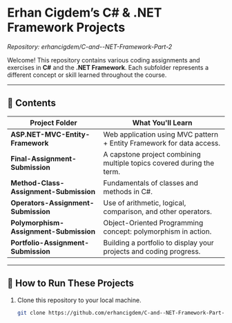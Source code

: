 # Erhan Cigdem’s C# & .NET Framework Projects  
*Repository: erhancigdem/C-and--NET-Framework-Part-2*

Welcome! This repository contains various coding assignments and exercises in **C#** and the **.NET Framework**. Each subfolder represents a different concept or skill learned throughout the course.

---

## 🚀 Contents

| Project Folder | What You'll Learn |
|----------------|--------------------|
| **ASP.NET-MVC-Entity-Framework** | Web application using MVC pattern + Entity Framework for data access. |
| **Final-Assignment-Submission** | A capstone project combining multiple topics covered during the term. |
| **Method-Class-Assignment-Submission** | Fundamentals of classes and methods in C#. |
| **Operators-Assignment-Submission** | Use of arithmetic, logical, comparison, and other operators. |
| **Polymorphism-Assignment-Submission** | Object-Oriented Programming concept: polymorphism in action. |
| **Portfolio-Assignment-Submission** | Building a portfolio to display your projects and coding progress. |

---

## 🔧 How to Run These Projects

1. Clone this repository to your local machine.  
   ```bash
   git clone https://github.com/erhancigdem/C-and--NET-Framework-Part-2.git
